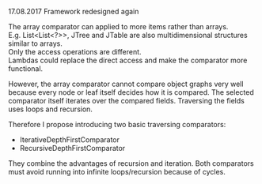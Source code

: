 17.08.2017 Framework redesigned again

The array comparator can applied to more items rather than arrays.  
E.g. List<List<?>>, JTree and JTable are also multidimensional structures similar to arrays.   
Only the access operations are different.   
Lambdas could replace the direct access and make the comparator more functional. 

However, the array comparator cannot compare object graphs very well because 
every node or leaf itself decides how it is compared. 
The selected comparator itself iterates over the compared fields. 
Traversing the fields uses loops and recursion.
 
Therefore I propose introducing two basic traversing comparators:  
* IterativeDepthFirstComparator   
* RecursiveDepthFirstComparator

They combine the advantages of recursion and iteration.
Both comparators must avoid running into infinite loops/recursion because of cycles.